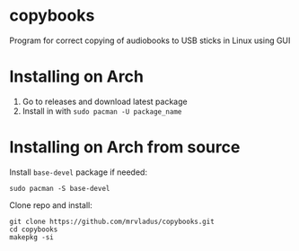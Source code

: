 # copybooks
Program for correct copying of audiobooks to USB sticks in Linux using GUI

# Installing on Arch
1. Go to releases and download latest package
2. Install in with ```sudo pacman -U package_name```

# Installing on Arch from source
Install ```base-devel``` package if needed:
```
sudo pacman -S base-devel
```
Clone repo and install:
```
git clone https://github.com/mrvladus/copybooks.git
cd copybooks
makepkg -si
```
